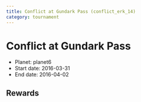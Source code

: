 ```yaml
---
title: Conflict at Gundark Pass (conflict_erk_14)
category: tournament
---
```

# Conflict at Gundark Pass

  * Planet: planet6
  * Start date: 2016-03-31
  * End date: 2016-04-02

## Rewards

